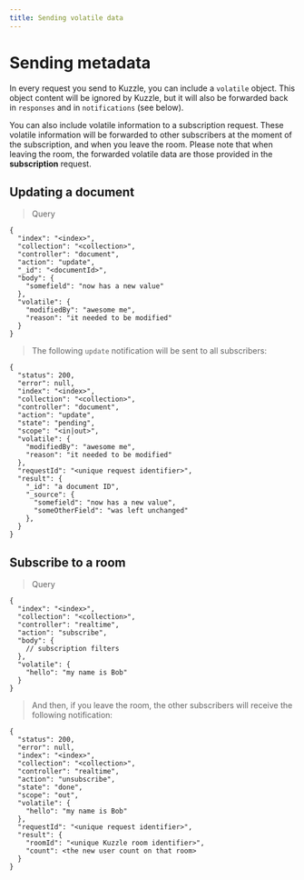 ```yaml
---
title: Sending volatile data
---
```


# Sending metadata

In every request you send to Kuzzle, you can include a `volatile` object.
This object content will be ignored by Kuzzle,
but it will also be forwarded back in `responses` and in `notifications` (see below).

You can also include volatile information to a subscription request.
These volatile information will be forwarded to other subscribers at the moment of the subscription,
and when you leave the room. Please note that when leaving the room,
the forwarded volatile data are those provided in the **subscription** request.

## Updating a document

<section class="others"></section>

>Query

<section class="others"></section>

```litcoffee
{
  "index": "<index>",
  "collection": "<collection>",
  "controller": "document",
  "action": "update",
  "_id": "<documentId>",
  "body": {
    "somefield": "now has a new value"
  },
  "volatile": {
    "modifiedBy": "awesome me",
    "reason": "it needed to be modified"
  }
}
```

<section class="others"></section>

>The following `update` notification will be sent to all subscribers:

<section class="others"></section>

```litcoffee
{
  "status": 200,
  "error": null,
  "index": "<index>",
  "collection": "<collection>",
  "controller": "document",
  "action": "update",
  "state": "pending",
  "scope": "<in|out>",
  "volatile": {
    "modifiedBy": "awesome me",
    "reason": "it needed to be modified"
  },
  "requestId": "<unique request identifier>",
  "result": {
    "_id": "a document ID",
    "_source": {
      "somefield": "now has a new value",
      "someOtherField": "was left unchanged"
    },
  }
}
```


## Subscribe to a room

<section class="others"></section>

>Query

<section class="others"></section>

```litcoffee
{
  "index": "<index>",
  "collection": "<collection>",
  "controller": "realtime",
  "action": "subscribe",
  "body": {
    // subscription filters
  },
  "volatile": {
    "hello": "my name is Bob"
  }
}
```

<section class="others"></section>

>And then, if you leave the room, the other subscribers will receive the following notification:

<section class="others"></section>

```litcoffee
{
  "status": 200,
  "error": null,
  "index": "<index>",
  "collection": "<collection>",
  "controller": "realtime",
  "action": "unsubscribe",
  "state": "done",
  "scope": "out",
  "volatile": {
    "hello": "my name is Bob"
  },
  "requestId": "<unique request identifier>",
  "result": {
    "roomId": "<unique Kuzzle room identifier>",
    "count": <the new user count on that room>
  }
}
```

